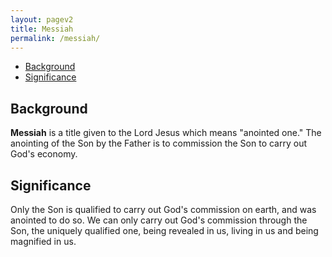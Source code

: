 ```yaml
---
layout: pagev2
title: Messiah
permalink: /messiah/
---
```

- [Background](#background)
- [Significance](#significance)

## Background

**Messiah** is a title given to the Lord Jesus which means "anointed one." The anointing of the Son by the Father is to commission the Son to carry out God's economy.

## Significance

Only the Son is qualified to carry out God's commission on earth, and was anointed to do so. We can only carry out God's commission through the Son, the uniquely qualified one, being revealed in us, living in us and being magnified in us.